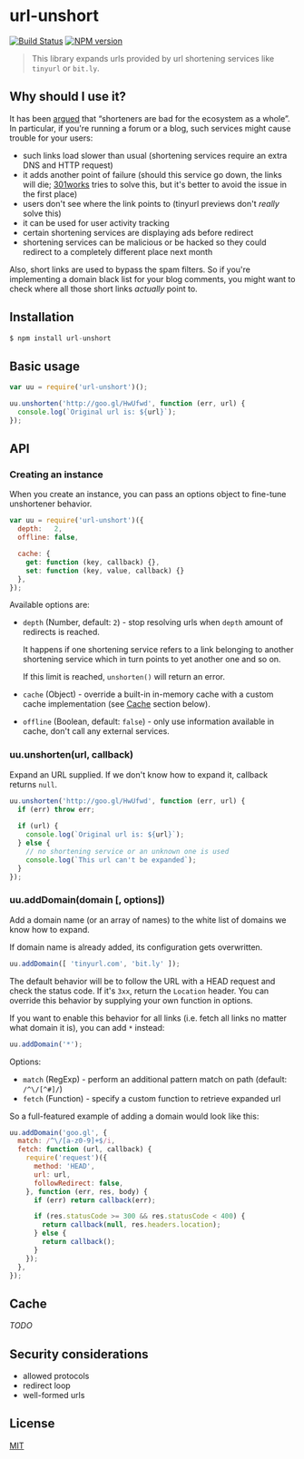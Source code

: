 # url-unshort

[![Build Status](https://img.shields.io/travis/nodeca/url-unshort/master.svg?style=flat)](https://travis-ci.org/nodeca/url-unshort)
[![NPM version](https://img.shields.io/npm/v/url-unshort.svg?style=flat)](https://www.npmjs.org/package/url-unshort)

> This library expands urls provided by url shortening services like `tinyurl` or `bit.ly`.

## Why should I use it?

It has been [argued](http://joshua.schachter.org/2009/04/on-url-shorteners) that “shorteners are bad for the ecosystem as a whole”. In particular, if you're running a forum or a blog, such services might cause trouble for your users:

 - such links load slower than usual (shortening services require an extra DNS and HTTP request)
 - it adds another point of failure (should this service go down, the links will die; [301works](https://archive.org/details/301works) tries to solve this, but it's better to avoid the issue in the first place)
 - users don't see where the link points to (tinyurl previews don't *really* solve this)
 - it can be used for user activity tracking
 - certain shortening services are displaying ads before redirect
 - shortening services can be malicious or be hacked so they could redirect to a completely different place next month

Also, short links are used to bypass the spam filters. So if you're implementing a domain black list for your blog comments, you might want to check where all those short links *actually* point to.

## Installation

```js
$ npm install url-unshort
```

## Basic usage

```js
var uu = require('url-unshort')();

uu.unshorten('http://goo.gl/HwUfwd', function (err, url) {
  console.log(`Original url is: ${url}`);
});
```

## API

### Creating an instance

When you create an instance, you can pass an options object to fine-tune unshortener behavior.

```js
var uu = require('url-unshort')({
  depth:   2,
  offline: false,

  cache: {
    get: function (key, callback) {},
    set: function (key, value, callback) {}
  },
});
```

Available options are:

 - `depth` (Number, default: `2`) - stop resolving urls when `depth` amount of redirects is reached.

   It happens if one shortening service refers to a link belonging to another shortening service which in turn points to yet another one and so on.

   If this limit is reached, `unshorten()` will return an error.

 - `cache` (Object) - override a built-in in-memory cache with a custom cache implementation (see [Cache](#cache) section below).

 - `offline` (Boolean, default: `false`) - only use information available in cache, don't call any external services.

### uu.unshorten(url, callback)

Expand an URL supplied. If we don't know how to expand it, callback returns `null`.

```js
uu.unshorten('http://goo.gl/HwUfwd', function (err, url) {
  if (err) throw err;
  
  if (url) {
    console.log(`Original url is: ${url}`);
  } else {
    // no shortening service or an unknown one is used
    console.log(`This url can't be expanded`);
  }
});
```

### uu.addDomain(domain [, options])

Add a domain name (or an array of names) to the white list of domains we know how to expand.

If domain name is already added, its configuration gets overwritten.

```js
uu.addDomain([ 'tinyurl.com', 'bit.ly' ]);
```

The default behavior will be to follow the URL with a HEAD request and check the status code. If it's `3xx`, return the `Location` header. You can override this behavior by supplying your own function in options.

If you want to enable this behavior for all links (i.e. fetch all links no matter what domain it is), you can add `*` instead:

```js
uu.addDomain('*');
```

Options:

 - `match` (RegExp) - perform an additional pattern match on path (default: `/^\/[^#]/`)
 - `fetch` (Function) - specify a custom function to retrieve expanded url

So a full-featured example of adding a domain would look like this:

```js
uu.addDomain('goo.gl', {
  match: /^\/[a-z0-9]+$/i,
  fetch: function (url, callback) {
    require('request')({
      method: 'HEAD',
      url: url,
      followRedirect: false,
    }, function (err, res, body) {
      if (err) return callback(err);

      if (res.statusCode >= 300 && res.statusCode < 400) {
        return callback(null, res.headers.location);
      } else {
        return callback();
      }
    });
  },
});
```
 
## Cache

*TODO*

## Security considerations

 - allowed protocols
 - redirect loop
 - well-formed urls

## License

[MIT](https://raw.github.com/nodeca/url-unshort/master/LICENSE)
